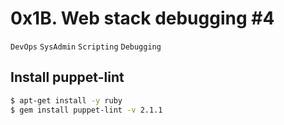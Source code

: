 # 0x1B. Web stack debugging #4
`DevOps` `SysAdmin` `Scripting` `Debugging`

## Install puppet-lint
```bash
$ apt-get install -y ruby
$ gem install puppet-lint -v 2.1.1
```
